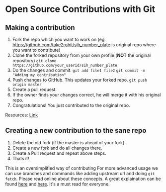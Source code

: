 # Open Source Contributions with Git

## Making a contribution
1. Fork the repo which you want to work on (eg. https://github.com/take2rohit/sih_number_plate is original repo where you want to contribute) 
2. Clone the forked repository from your own profile (**NOT** the original repository)
`git clone https://github.com/your_userid/sih_number_plate`
3. Do the changes and commit.
`git add file1 file2`
`git commit -m "Adding my contribution"`
4. Push changes to GitHub. This updates your forked repo.
`git push origin master`
5. Create a pull request.
6. If the owner finds your changes correct, he will merge it with his original repo.
7. Congratulations! You just contributed to the original repo.

Resources: [Link](https://codeburst.io/a-step-by-step-guide-to-making-your-first-github-contribution-5302260a2940)

## Creating a new contribution to the sane repo
1. Delete the old fork (if the master is ahead of your fork).
2. Create a new fork and do all changes there.
3. Create a Pull request and repeat above steps.
4. Thats it!

This is an oversimplified way of contributing
For more advanced usage we can use branches and commands like adding upstream url and doing `git fetch`. Please read online about these concepts. A great explaination can be found [here](https://gist.github.com/Chaser324/ce0505fbed06b947d962) and [here](https://stackoverflow.com/questions/7244321/how-do-i-update-a-github-forked-repository). It's a must read for everyone.
